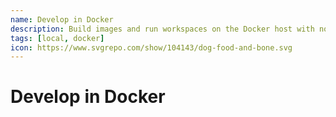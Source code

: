 ```yaml
---
name: Develop in Docker
description: Build images and run workspaces on the Docker host with no image registry required
tags: [local, docker]
icon: https://www.svgrepo.com/show/104143/dog-food-and-bone.svg
---
```


# Develop in Docker

